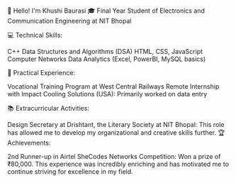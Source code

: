 👋 Hello! I'm Khushi Baurasi
🎓 Final Year Student of Electronics and Communication Engineering at NIT Bhopal


💻 Technical Skills:

C++
Data Structures and Algorithms (DSA)
HTML, CSS, JavaScript
Computer Networks
Data Analytics (Excel, PowerBI, MySQL basics)

🔧 Practical Experience:

Vocational Training Program at West Central Railways
Remote Internship with Impact Cooling Solutions (USA): Primarily worked on data entry

📚 Extracurricular Activities:

Design Secretary at Drishtant, the Literary Society at NIT Bhopal: This role has allowed me to develop my organizational and creative skills further.
🏆 Achievements:

2nd Runner-up in Airtel SheCodes Networks Competition: Won a prize of ₹80,000. This experience was incredibly enriching and has motivated me to continue striving for excellence in my field.


<!---
KhushiBaurasi/KhushiBaurasi is a ✨ special ✨ repository because its `README.md` (this file) appears on your GitHub profile.
You can click the Preview link to take a look at your changes.
--->
